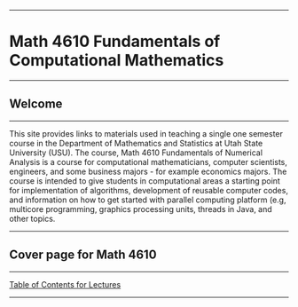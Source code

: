 <hr>

# Math 4610 Fundamentals of Computational Mathematics

<hr>

## Welcome

<hr>

This site provides links to materials used in teaching a single one semester
course in the Department of Mathematics and Statistics at Utah State University
(USU). The course, Math 4610 Fundamentals of Numerical Analysis is a course for
computational mathematicians, computer scientists, engineers, and some business
majors - for example economics majors. The course is intended to give students
in computational areas a starting point for implementation of algorithms,
development of reusable computer codes, and information on how to get started
with parallel computing platform (e.g, multicore programming, graphics
processing units, threads in Java, and other topics.

<hr>

## Cover page for Math 4610

<hr>

[Table of Contents for Lectures](./lectures/toc_lectures.md)

<hr>
